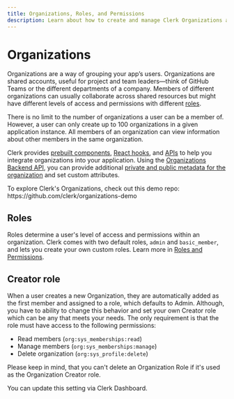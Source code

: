 ```yaml
---
title: Organizations, Roles, and Permissions
description: Learn about how to create and manage Clerk Organizations and their members.
---
```


# Organizations

Organizations are a way of grouping your app’s users. Organizations are shared accounts, useful for project and team leaders—think of GitHub Teams or the different departments of a company. Members of different organizations can usually collaborate across shared resources but might have different levels of access and permissions with different [roles](https://clerk.com/docs/organizations/overview#roles).

There is no limit to the number of organizations a user can be a member of. However, a user can only create up to 100 organizations in a given application instance. All members of an organization can view information about other members in the same organization.

Clerk provides [prebuilt components](https://clerk.com/docs/components/overview), [React hooks](https://clerk.com/docs/references/react/use-organization), and [APIs](https://clerk.com/docs/references/javascript/organization/organization) to help you integrate organizations into your application. Using the [Organizations Backend API](https://clerk.com/docs/reference/backend-api/tag/Organizations), you can provide additional [private and public metadata for the organization](https://clerk.com/docs/organizations/metadata) and set custom attributes. 

<Callout type="info">
  To explore Clerk's Organizations, check out this demo repo:
  https://github.com/clerk/organizations-demo
</Callout>

## Roles

Roles determine a user's level of access and permissions within an organization. Clerk comes with two default roles, `admin` and `basic_member`, and lets you create your own custom roles. Learn more in [Roles and Permissions](/docs/organizations/roles-permissions).


## Creator role
When a user creates a new Organization, they are automatically added as the first member and assigned to a role, which defaults to Admin. 
Although, you have to ability to change this behavior and set your own Creator role which can be any that meets your needs. 
The only requirement is that the role must have access to the following permissions:
- Read members (`org:sys_memberships:read`)
- Manage members (`org:sys_memberships:manage`)
- Delete organization (`org:sys_profile:delete`)

Please keep in mind, that you can't delete an Organization Role if it's used as the Organization Creator role.

You can update this setting via Clerk Dashboard.
